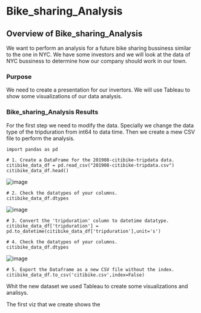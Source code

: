 # Bike_sharing_Analysis


## Overview of Bike_sharing_Analysis

We want to perform an analysis for a future bike sharing bussiness similar to the one in NYC. We have some investors and we will look at the data of NYC bussiness to determine how our company should work in our town. 

### Purpose

We need to create a presentation for our invertors. We will use Tableau to show some visualizations of our data analysis.

### Bike_sharing_Analysis Results

For the first step we need to modify the data. Specially we change the data type of the tripduration from int64 to data time. Then we create a mew CSV file to perform the analysis.

    import pandas as pd

    # 1. Create a DataFrame for the 201908-citibike-tripdata data. 
    citibike_data_df = pd.read_csv("201908-citibike-tripdata.csv")
    citibike_data_df.head()
    
![image](https://user-images.githubusercontent.com/88845919/147390329-32316ccf-8103-46b3-aca6-418c23e59f98.png)

    # 2. Check the datatypes of your columns. 
    citibike_data_df.dtypes
    
![image](https://user-images.githubusercontent.com/88845919/147390340-7f217841-3a8a-468e-84db-e54de61fdce3.png)

    # 3. Convert the 'tripduration' column to datetime datatype.
    citibike_data_df['tripduration'] = pd.to_datetime(citibike_data_df['tripduration'],unit='s')
    
    # 4. Check the datatypes of your columns. 
    citibike_data_df.dtypes
    
![image](https://user-images.githubusercontent.com/88845919/147390356-de4ddd15-a7a6-4428-bc01-2f9a9cca4a3b.png)
    
    # 5. Export the Dataframe as a new CSV file without the index.
    citibike_data_df.to_csv('citibike.csv',index=False)
    
Whit the new dataset we used Tableau to create some visualizations and analisys.

The first viz that we create shows the 
